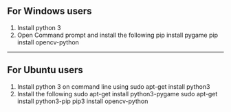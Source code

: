 
For Windows users
----------------------------------------------------------------------------------------------------------------------------------
1) Install python 3
2) Open Command prompt and install the following
	pip install pygame
	pip install opencv-python

----------------------------------------------------------------------------------------------------------------------------------




For Ubuntu users
----------------------------------------------------------------------------------------------------------------------------------
1) Install python 3 on command line using
	sudo apt-get install python3
2) Install the following
	sudo apt-get install python3-pygame
	sudo apt-get install python3-pip
	pip3 install opencv-python
